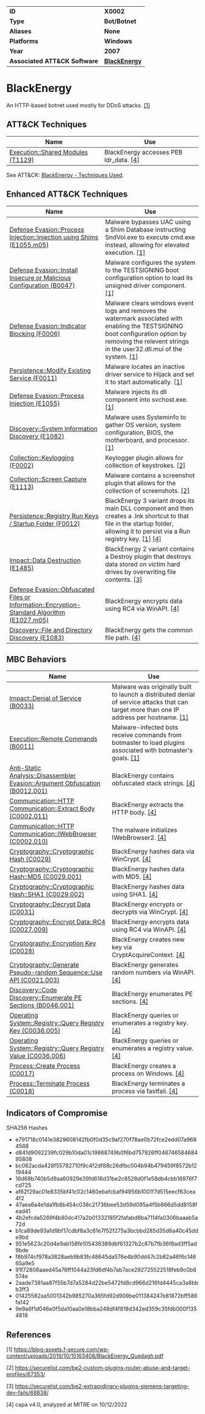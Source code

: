 <table>
<tr>
<td><b>ID</b></td>
<td><b>X0002</b></td>
</tr>
<tr>
<td><b>Type</b></td>
<td><b>Bot/Botnet</b></td>
</tr>
<tr>
<td><b>Aliases</b></td>
<td><b>None</b></td>
</tr>
<tr>
<td><b>Platforms</b></td>
<td><b>Windows</b></td>
</tr>
<tr>
<td><b>Year</b></td>
<td><b>2007</b></td>
</tr>
<tr>
<td><b>Associated ATT&CK Software</b></td>
<td><b><a href="https://attack.mitre.org/software/S0089/">BlackEnergy</a></b></td>
</tr>
</table>


# BlackEnergy

An HTTP-based botnet used mostly for DDoS attacks. [[1]](#1)

## ATT&CK Techniques

|Name|Use|
|---|---|
|[Execution::Shared Modules (T1129)](https://attack.mitre.org/techniques/T1129)|BlackEnergy accesses PEB ldr_data. [[4]](#4)|

See ATT&CK: [BlackEnergy - Techniques Used](https://attack.mitre.org/software/S0089/).

## Enhanced ATT&CK Techniques

|Name|Use|
|---|---|
|[Defense Evasion::Process Injection::Injection using Shims (E1055.m05)](../defense-evasion/process-injection.md)|Malware bypasses UAC using a Shim Database instructing SndVol.exe to execute cmd.exe instead, allowing for elevated execution. [[1]](#1)|
|[Defense Evasion::Install Insecure or Malicious Configuration (B0047)](../defense-evasion/install-insecure-or-malicious-configuration.md)|Malware configures the system to the TESTSIGNING boot configuration option to load its unsigned driver component. [[1]](#1)|
|[Defense Evasion::Indicator Blocking (F0006)](../defense-evasion/indicator-blocking.md)|Malware clears windows event logs and removes the watermark associated with enabling the TESTSIGNING boot configuration option by removing the relevent strings in the user32.dll.mui of the system. [[1]](#1)|
|[Persistence::Modify Existing Service (F0011)](../persistence/modify-existing-service.md)|Malware locates an inactive driver service to Hijack and set it to start automatically. [[1]](#1)|
|[Defense Evasion::Process Injection (E1055)](../defense-evasion/process-injection.md)|Malware injects its dll component into svchost.exe. [[1]](#1)|
|[Discovery::System Information Discovery (E1082)](../discovery/system-information-discovery.md)|Malware uses Systeminfo to gather OS version, system configuration, BIOS, the motherboard, and processor. [[1]](#1)|
|[Collection::Keylogging (F0002)](../collection/keylogging.md)|Keylogger plugin allows for collection of keystrokes. [[2]](#2)|
|[Collection::Screen Capture (E1113)](../collection/screen-capture.md)|Malware contains a screenshot plugin that allows for the collection of screenshots. [[2]](#2)|
|[Persistence::Registry Run Keys / Startup Folder (F0012)](../persistence/registry-run-keys-startup-folder.md)|BlackEnergy 3 variant drops its main DLL component and then creates a .lnk shortcut to that file in the startup folder, allowing it to persist via a Run registry key. [[1]](#1) [[4]](#4)|
|[Impact::Data Destruction (E1485)](../impact/data-destruction.md)|BlackEnergy 2 variant contains a Destroy plugin that destroys data stored on victim hard drives by overwriting file contents. [[3]](#3)|
|[Defense Evasion::Obfuscated Files or Information::Encryption-Standard Algorithm (E1027.m05)](../defense-evasion/obfuscated-files-or-information.md)|BlackEnergy encrypts data using RC4 via WinAPI. [[4]](#4)|
|[Discovery::File and Directory Discovery (E1083)](../discovery/file-and-directory-discovery.md)|BlackEnergy gets the common file path. [[4]](#4)|

## MBC Behaviors

|Name|Use|
|---|---|
|[Impact::Denial of Service (B0033)](../impact/denial-of-service.md)|Malware was originally built to launch a distributed denial of service attacks that can target more than one IP address per hostname. [[1]](#1)|
|[Execution::Remote Commands (B0011)](../execution/remote-commands.md)|Malware-infected bots receive commands from botmaster to load plugins associated with botmaster's goals. [[1]](#1)|
|[Anti-Static Analysis::Disassembler Evasion::Argument Obfuscation (B0012.001)](../anti-static-analysis/disassembler-evasion.md)|BlackEnergy contains obfuscated stack strings. [[4]](#4)|
|[Communication::HTTP Communication::Extract Body (C0002.011)](../micro-behaviors/communication/http-communication.md)|BlackEnergy extracts the HTTP body. [[4]](#4)|
|[Communication::HTTP Communication::IWebBrowser (C0002.010)](../micro-behaviors/communication/http-communication.md)|The malware initializes IWebBrowser2. [[4]](#4)|
|[Cryptography::Cryptographic Hash (C0029)](../micro-behaviors/cryptography/cryptographic-hash.md)|BlackEnergy hashes data via WinCrypt. [[4]](#4)|
|[Cryptography::Cryptographic Hash::MD5 (C0029.001)](../micro-behaviors/cryptography/cryptographic-hash.md)|BlackEnergy hashes data with MD5. [[4]](#4)|
|[Cryptography::Cryptographic Hash::SHA1 (C0029.002)](../micro-behaviors/cryptography/cryptographic-hash.md)|BlackEnergy hashes data using SHA1. [[4]](#4)|
|[Cryptography::Decrypt Data (C0031)](../micro-behaviors/cryptography/decrypt-data.md)|BlackEnergy encrypts or decrypts via WinCrypt. [[4]](#4)|
|[Cryptography::Encrypt Data::RC4 (C0027.009)](../micro-behaviors/cryptography/encrypt-data.md)|BlackEnergy encrypts data using RC4 via WinAPI. [[4]](#4)|
|[Cryptography::Encryption Key (C0028)](../micro-behaviors/cryptography/encryption-key.md)|BlackEnergy creates new key via CryptAcquireContext. [[4]](#4)|
|[Cryptography::Generate Pseudo-random Sequence::Use API (C0021.003)](../micro-behaviors/cryptography/generate-pseudorandom-sequence.md)|BlackEnergy generates random numbers via WinAPI. [[4]](#4)|
|[Discovery::Code Discovery::Enumerate PE Sections (B0046.001)](../discovery/code-discovery.md)|BlackEnergy enumerates PE sections. [[4]](#4)|
|[Operating System::Registry::Query Registry Key (C0036.005)](../micro-behaviors/operating-system/registry.md)|BlackEnergy queries or enumerates a registry key. [[4]](#4)|
|[Operating System::Registry::Query Registry Value (C0036.006)](../micro-behaviors/operating-system/registry.md)|BlackEnergy queries or enumerates a registry value. [[4]](#4)|
|[Process::Create Process (C0017)](../micro-behaviors/process/create-process.md)|BlackEnergy creates a process on Windows. [[4]](#4)|
|[Process::Terminate Process (C0018)](../micro-behaviors/process/terminate-process.md)|BlackEnergy terminates a process via fastfail. [[4]](#4)|

## Indicators of Compromise

SHA256 Hashes
- e791718c0141e3829608142fb0f0d35c9af270f78ae0b72fce2edd07a9684568 
- d841d9092239fc029b10da01c19868749b0f6bd757926ff04674658468495808 
- bc062acda428f55782710f9c4f2df88c26dfbc004b94b479459f8572b1219444
- 16d68b740b5d9aa60929e39fd616d31be2c8528d0f1e58db4cbb16976f7cd725
- af62f29ac01e8335bf41c02c1460ebafcbaf94956b1001f7d515eecf63cea4f2
- 47aea6a4e1da1fb8b454c038c21736bee53d59d095a4f5b866d5dd8158fead41
- 4b2efcda5269f4b80dc417a2b01332185f2fafabd8ba7114fa0306baaab5a72d
- b1ca89de93a1d9bf17cdbf8a3c61e7f52f275a3bcbbd285d35d6a40c45dde9bd
- 951e5623c20d4e9ab158fe105436389dbf61327b2c87b7fb36f8ad3ff5ad9bde
- f8b974cf978a3828aeb9b83fc48645da576e4b90dd47c2b82a46f6c14665a9e5
- 91f72808aaed45a76ff1044a23fd6df4b7ab7ace292725522518feb9c0b8574e
- 2aade7381aa87f55b7d7a5284d22be5472fd8cd966d216fd4445ca3a8bbb3ff3 
- 01425582aa5001342b985270a365fd92d909be011384247e81872bff586fa142
- 9e9a6f1d046e0f5da10aa0e18bba248df4f818d342ed359c35fdb000f1354819

## References

<a name="1">[1]</a> https://blog-assets.f-secure.com/wp-content/uploads/2019/10/15163408/BlackEnergy_Quedagh.pdf

<a name="2">[2]</a> https://securelist.com/be2-custom-plugins-router-abuse-and-target-profiles/67353/

<a name="3">[3]</a> https://securelist.com/be2-extraordinary-plugins-siemens-targeting-dev-fails/68838/

<a name="4">[4]</a> capa v4.0, analyzed at MITRE on 10/12/2022

